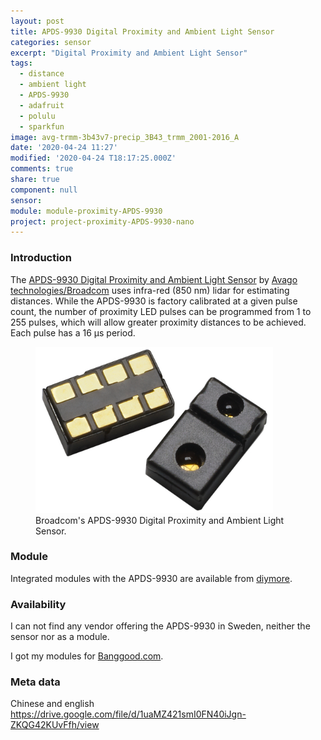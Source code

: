 ```yaml
---
layout: post
title: APDS-9930 Digital Proximity and Ambient Light Sensor
categories: sensor
excerpt: "Digital Proximity and Ambient Light Sensor"
tags:
  - distance
  - ambient light
  - APDS-9930
  - adafruit
  - polulu
  - sparkfun
image: avg-trmm-3b43v7-precip_3B43_trmm_2001-2016_A
date: '2020-04-24 11:27'
modified: '2020-04-24 T18:17:25.000Z'
comments: true
share: true
component: null
sensor:
module: module-proximity-APDS-9930
project: project-proximity-APDS-9930-nano
---
```


### Introduction

The [APDS-9930 Digital Proximity and Ambient Light Sensor](../docs/av02-3190en_ds_apds-9930_2015-11-13.pdf) by [Avago technologies/Broadcom](www.avagotech.com) uses infra-red (850 nm) lidar for estimating distances. While the APDS-9930 is factory calibrated at a given pulse count, the number of proximity LED pulses can be programmed from 1 to 255 pulses, which will allow greater proximity distances to be achieved. Each pulse has a 16 μs period.

<figure>
<img src="../../images/sensor-APDS-9930.png">
<figcaption> Broadcom's APDS-9930 Digital Proximity and Ambient Light Sensor. </figcaption>
</figure>

### Module

Integrated modules with the APDS-9930 are available from [diymore](https://www.diymore.cc/products/apds-9930-proximity-sensor-approaching-and-non-contact-proximity-module-ckin).

### Availability

I can not find any vendor offering the APDS-9930 in Sweden, neither the sensor nor as a module.

I got my modules for [Banggood.com](https://www.banggood.com/10pcs-CJMCU-9930-APDS-9930-Proximity-and-Non-Contact-Gesture-Recognition-Detection-Attitude-Sensor-p-1104981.html?utm_design=131&utm_email=1585396804_2324_08&utm_source=emarsys&utm_medium=Shipoutinform190813&utm_campaign=trigger-emarsys&utm_content=Gakki&sc_src=email_2671705&sc_eh=9a59c5efb8cf9f481&sc_llid=20461599&sc_lid=104858042&sc_uid=53Z60pdPrF&cur_warehouse=CN).

### Meta data

Chinese and english
https://drive.google.com/file/d/1uaMZ421smI0FN40iJgn-ZKQG42KUvFfh/view

